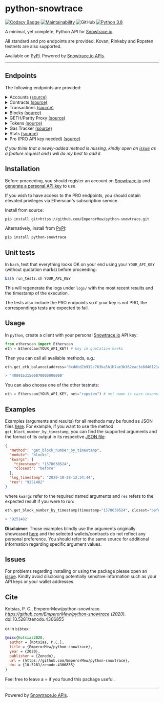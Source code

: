 # python-snowtrace


[![Codacy Badge](https://api.codacy.com/project/badge/Grade/6db2e36886ee46f58720c6131ef58dd6)](https://app.codacy.com/gh/EmperorMew/python-snowtrace?utm_source=github.com&utm_medium=referral&utm_content=EmperorMew/python-snowtrace&utm_campaign=Badge_Grade)
[![Maintainability](https://api.codeclimate.com/v1/badges/94c15c6d8b1ec869a7fd/maintainability)](https://codeclimate.com/github/EmperorMew/python-snowtrace/maintainability)
![GitHub](https://img.shields.io/github/license/EmperorMew/python-snowtrace)
[![Python 3.8](https://img.shields.io/badge/python-3.8-blue.svg)](https://www.python.org/downloads/release/python-385/)


A minimal, yet complete, Python API for [Snowtrace.io](https://Snowtrace.io/). 

All standard and pro endpoints are provided. Kovan, Rinkeby and Ropsten testnets are also supported.

Available on [PyPI](https://pypi.org/project/python-snowtrace/). Powered by [Snowtrace.io APIs](https://Snowtrace.io/apis#misc).


___


## Endpoints

The following endpoints are provided:

<details><summary>Accounts <a href="https://Snowtrace.io/apis#accounts">(source)</a></summary>
<p>

* `get_eth_balance`
* `get_eth_balance_multiple`
* `get_normal_txs_by_address`
* `get_normal_txs_by_address_paginated`
* `get_internal_txs_by_address`
* `get_internal_txs_by_address_paginated`
* `get_internal_txs_by_txhash`
* `get_internal_txs_by_block_range_paginated`
* `get_erc20_token_transfer_events_by_address`
* `get_erc20_token_transfer_events_by_contract_address_paginated`
* `get_erc20_token_transfer_events_by_address_and_contract_paginated`
* `get_erc721_token_transfer_events_by_address`
* `get_erc721_token_transfer_events_by_contract_address_paginated`
* `get_erc721_token_transfer_events_by_address_and_contract_paginated`
* `get_mined_blocks_by_address`
* `get_mined_blocks_by_address_paginated`

</details>

<details><summary>Contracts <a href="https://Snowtrace.io/apis#contracts">(source)</a></summary>
<p>
  
* `get_contract_abi`
* `get_contract_source_code`

</details>



<details><summary>Transactions <a href="https://Snowtrace.io/apis#transactions">(source)</a></summary>
<p>
  
* `get_contract_execution_status`
* `get_tx_receipt_status`

</details>

<details><summary>Blocks <a href="https://Snowtrace.io/apis#blocks">(source)</a></summary>
<p>
  
* `get_block_reward_by_block_number`
* `get_est_block_countdown_time_by_block_number`
* `get_block_number_by_timestamp`

</details>

<details><summary>GETH/Parity Proxy <a href="https://Snowtrace.io/apis#proxy">(source)</a></summary>
<p>

* `get_proxy_block_number`
* `get_proxy_block_by_number`
* `get_proxy_uncle_by_block_number_and_index`
* `get_proxy_block_transaction_count_by_number`
* `get_proxy_transaction_by_hash`
* `get_proxy_transaction_by_block_number_and_index`
* `get_proxy_transaction_count`
* `get_proxy_transaction_receipt`
* `get_proxy_call`
* `get_proxy_code_at`
* `get_proxy_storage_position_at`
* `get_proxy_gas_price`
* `get_proxy_est_gas`

</details>

<details><summary>Tokens <a href="https://Snowtrace.io/apis#tokens">(source)</a></summary>
<p>
  
* `get_total_supply_by_contract_address`
* `get_acc_balance_by_token_and_contract_address`

</details>

<details><summary>Gas Tracker <a href="https://Snowtrace.io/apis#gastracker">(source)</a></summary>
<p>
  
* `get_est_confirmation_time`
* `get_gas_oracle`

</details>

<details><summary>Stats <a href="https://Snowtrace.io/apis#stats">(source)</a></summary>
<p>
  
* `get_total_eth_supply`
* `get_eth_last_price`
* `get_eth_nodes_size`

</details>

<details><summary>Pro (PRO API key needed) <a href="https://Snowtrace.io/apis#APIpro">(source)</a></summary>
<p>

* `get_hist_eth_balance_for_address_by_block_no`
* `get_daily_average_block_size`
* `get_daily_block_count_and_rewards`
* `get_daily_block_rewards`
* `get_daily_average_block_time`
* `get_daily_uncle_block_count_and_rewards`
* `get_hist_erc20_token_total_supply_by_contract_address_and_block_no`
* `get_hist_erc20_token_account_balance_for_token_contract_address_by_block_no`
* `get_token_info_by_contract_address`
* `get_daily_average_gas_limit`
* `get_eth_daily_total_gas_used`
* `get_eth_daily_average_gas_price`
* `get_eth_daily_network_tx_fee`
* `get_daily_new_address_count`
* `get_daily_network_utilization`
* `get_daily_average_network_hash_rate`
* `get_daily_tx_count`
* `get_daily_average_network_difficulty`
* `get_eth_hist_daily_market_cap`
* `get_eth_hist_price`

</details>

*If you think that a newly-added method is missing, kindly open an [issue](https://github.com/EmperorMew/python-snowtrace/issues) as a feature request and I will do my best to add it.*

## Installation

Before proceeding, you should register an account on [Snowtrace.io](https://Snowtrace.io/) and [generate a personal API key](https://Snowtrace.io/myapikey) to use. 

If you wish to have access to the PRO endpoints, you should obtain elevated privileges via Etherscan's subscription service.

Install from source:

``` bash
pip install git+https://github.com/EmperorMew/python-snowtrace.git
```

Alternatively, install from [PyPI](https://pypi.org/project/python-snowtrace/):

```bash
pip install python-snowtrace
```

## Unit tests

In `bash`, test that everything looks OK on your end using your `YOUR_API_KEY` (without quotation marks) before proceeding:

``` bash
bash run_tests.sh YOUR_API_KEY
````

This will regenerate the logs under `logs/` with the most recent results and the timestamp of the execution.

The tests also include the PRO endpoints so if your key is not PRO, the correspondings tests are expected to fail.

## Usage

In `python`, create a client with your personal [Snowtrace.io](https://Snowtrace.io/) API key:

``` python
from etherscan import Etherscan
eth = Etherscan(YOUR_API_KEY) # key in quotation marks
```

Then you can call all available methods, e.g.:

``` python
eth.get_eth_balance(address="0xddbd2b932c763ba5b1b7ae3b362eac3e8d40121a")

> '40891631566070000000000'
```
You can also choose one of the other testnets:
``` python
eth = Etherscan(YOUR_API_KEY, net="ropsten") # net name is case-insensitive, default is main
```

## Examples

Examples (arguments and results) for all methods may be found as JSON files [here](https://github.com/EmperorMew/python-snowtrace/tree/master/logs).  For example, if you want to use the method `get_block_number_by_timestamp`, you can find the supported arguments and the format of its output in its respective [JSON file](logs/standard/get_block_number_by_timestamp.json):

``` json
{
  "method": "get_block_number_by_timestamp",
  "module": "blocks",
  "kwargs": {
    "timestamp": "1578638524",
    "closest": "before"
  },
  "log_timestamp": "2020-10-28-12:34:44",
  "res": "9251482"
}
```

where `kwargs` refer to the required named arguments and `res` refers to the expected result if you were to run:

``` python
eth.get_block_number_by_timestamp(timestamp="1578638524", closest="before")

> '9251482'
```

**Disclaimer**: Those examples blindly use the arguments originally showcased [here](https://api.Snowtrace.io/apis) and the selected wallets/contracts do not reflect any personal preference. You should refer to the same source for additional information regarding specific argument values.

## Issues

For problems regarding installing or using the package please open an [issue](https://github.com/EmperorMew/python-snowtrace/issues). Kindly avoid disclosing potentially sensitive information such as your API keys or your wallet addresses.

## Cite

Kotsias, P. C., EmperorMew/python-snowtrace. *https://github.com/EmperorMew/python-snowtrace (2020)*. doi:10.5281/zenodo.4306855

or in ```bibtex```:

```bibtex
@misc{Kotsias2020,
  author = {Kotsias, P.C.},
  title = {EmperorMew/python-snowtrace},
  year = {2020},
  publisher = {Zenodo},
  url = {https://github.com/EmperorMew/python-snowtrace},
  doi = {10.5281/zenodo.4306855}
}
```

Feel free to leave a :star: if you found this package useful.

___

 Powered by [Snowtrace.io APIs](https://Snowtrace.io/apis).
